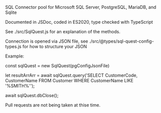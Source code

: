 SQL Connector pool for Microsoft SQL Server, PostgreSQL, MariaDB, and Sqlite

Documented in JSDoc, coded in ES2020, type checked with TypeScript

See ./src/SqlQuest.js for an explanation of the methods.

Connection is opened via JSON file, see ./src/@types/sql-quest-config-types.js 
for how to structure your JSON

Example:

const sqlQuest = new SqlQuest(pgConfigJsonFile)

let resultArrArr = await sqlQuest.query('SELECT CustomerCode, CustomerName FROM Customer WHERE CustomerName LIKE '%SMITH%'');

await sqlQuest.dbClose();


Pull requests are not being taken at thise time.



